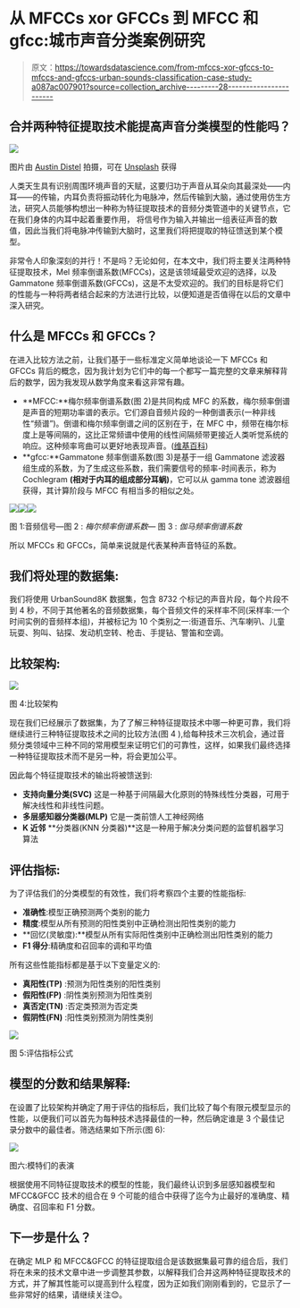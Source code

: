 # 从 MFCCs xor GFCCs 到 MFCC 和 gfcc:城市声音分类案例研究

> 原文：<https://towardsdatascience.com/from-mfccs-xor-gfccs-to-mfccs-and-gfccs-urban-sounds-classification-case-study-a087ac007901?source=collection_archive---------28----------------------->

## 合并两种特征提取技术能提高声音分类模型的性能吗？

![](img/f1046cf0fe8c0fbd2336661ee1417b08.png)

图片由 [Austin Distel](https://unsplash.com/@austindistel) 拍摄，可在 [Unsplash](https://unsplash.com/photos/97HfVpyNR1M) 获得

人类天生具有识别周围环境声音的天赋，这要归功于声音从耳朵向其最深处——内耳——的传输，内耳负责将振动转化为电脉冲，然后传输到大脑，通过使用仿生方法，研究人员能够构想出一种称为特征提取技术的音频分类管道中的关键节点，它在我们身体的内耳中起着重要作用， 将信号作为输入并输出一组表征声音的数值，因此当我们将电脉冲传输到大脑时，这里我们将把提取的特征馈送到某个模型。

非常令人印象深刻的并行！不是吗？无论如何，在本文中，我们将主要关注两种特征提取技术，Mel 频率倒谱系数(MFCCs)，这是该领域最受欢迎的选择，以及 Gammatone 频率倒谱系数(GFCCs)，这是不太受欢迎的。我们的目标是将它们的性能与一种将两者结合起来的方法进行比较，以便知道是否值得在以后的文章中深入研究。

## 什么是 MFCCs 和 GFCCs？

在进入比较方法之前，让我们基于一些标准定义简单地谈论一下 MFCCs 和 GFCCs 背后的概念，因为我计划为它们中的每一个都写一篇完整的文章来解释背后的数学，因为我发现从数学角度来看这非常有趣。

*   **MFCC:**梅尔频率倒谱系数(图 2)是共同构成 MFC 的系数，梅尔频率倒谱是声音的短期功率谱的表示。它们源自音频片段的一种倒谱表示(一种非线性“频谱”)。倒谱和梅尔频率倒谱之间的区别在于，在 MFC 中，频带在梅尔标度上是等间隔的，这比正常频谱中使用的线性间隔频带更接近人类听觉系统的响应。这种频率弯曲可以更好地表现声音。([维基百科](https://en.wikipedia.org/wiki/Mel-frequency_cepstrum))
*   **gfcc:**Gammatone 频率倒谱系数(图 3)是基于一组 Gammatone 滤波器组生成的系数，为了生成这些系数，我们需要信号的频率-时间表示，称为 Cochlegram **(相对于内耳的组成部分耳蜗)**，它可以从 gamma tone 滤波器组获得，其计算阶段与 MFCC 有相当多的相似之处。

![](img/a5dd8653e0f22d9fedb7379a9dba8972.png)![](img/1766f9cf461644aad42983d5d42a900b.png)![](img/a9a685b271dea2045f5810ceead52f40.png)

图 1:音频信号—图 2 : *梅尔频率倒谱系数—* 图 3 : *伽马频率倒谱系数*

所以 MFCCs 和 GFCCs，简单来说就是代表某种声音特征的系数。

## 我们将处理的数据集:

我们将使用 UrbanSound8K 数据集，包含 8732 个标记的声音片段，每个片段不到 4 秒，不同于其他著名的音频数据集，每个音频文件的采样率不同(采样率:一个时间实例的音频样本组)，并被标记为 10 个类别之一:街道音乐、汽车喇叭、儿童玩耍、狗叫、钻探、发动机空转、枪击、手提钻、警笛和空调。

## 比较架构:

![](img/b2091e164a5d62900b9e9e9b2921b956.png)

图 4:比较架构

现在我们已经展示了数据集，为了了解三种特征提取技术中哪一种更可靠，我们将继续进行三种特征提取技术之间的比较方法(图 4 ),给每种技术三次机会，通过音频分类领域中三种不同的常用模型来证明它们的可靠性，这样，如果我们最终选择一种特征提取技术而不是另一种，将会更加公平。

因此每个特征提取技术的输出将被馈送到:

*   **支持向量分类(SVC)** 这是一种基于间隔最大化原则的特殊线性分类器，可用于解决线性和非线性问题。
*   **多层感知器分类器(MLP)** 它是一类前馈人工神经网络
*   **K 近邻** **分类器(KNN 分类器)**这是一种用于解决分类问题的监督机器学习算法

## 评估指标:

为了评估我们的分类模型的有效性，我们将考察四个主要的性能指标:

*   **准确性**:模型正确预测两个类别的能力
*   **精度**:模型从所有预测的阳性类别中正确检测出阳性类别的能力
*   **回忆(灵敏度):**模型从所有实际阳性类别中正确检测出阳性类别的能力
*   **F1 得分**:精确度和召回率的调和平均值

所有这些性能指标都是基于以下变量定义的:

*   **真阳性(TP)** :预测为阳性类别的阳性类别
*   **假阳性(FP)** :阴性类别预测为阳性类别
*   **真否定(TN)** :否定类预测为否定类
*   **假阴性(FN)** :阳性类别预测为阴性类别

![](img/7c835d812529fa0fdfa3bf9b1af8bfb1.png)

图 5:评估指标公式

## 模型的分数和结果解释:

在设置了比较架构并确定了用于评估的指标后，我们比较了每个有限元模型显示的性能，以便我们可以首先为每种技术选择最佳的一种，然后确定谁是 3 个最佳记录分数中的最佳者。筛选结果如下所示(图 6):

![](img/7cf1a15d8d02769d1e631981216dcf2e.png)

图六:模特们的表演

根据使用不同特征提取技术的模型的性能，我们最终认识到多层感知器模型和 MFCC&GFCC 技术的组合在 9 个可能的组合中获得了迄今为止最好的准确度、精确度、召回率和 F1 分数。

## 下一步是什么？

在确定 MLP 和 MFCC&GFCC 的特征提取组合是该数据集最可靠的组合后，我们将在未来的技术文章中进一步调整其参数，以解释我们合并这两种特征提取技术的方式，并了解其性能可以提高到什么程度，因为正如我们刚刚看到的，它显示了一些非常好的结果，请继续关注😊。
